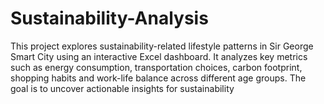 # Sustainability-Analysis
This project explores sustainability-related lifestyle patterns in Sir George Smart City using an interactive Excel dashboard. It analyzes key metrics such as energy consumption, transportation choices, carbon footprint, shopping habits and work-life balance across different age groups. The goal is to uncover actionable insights for sustainability 
